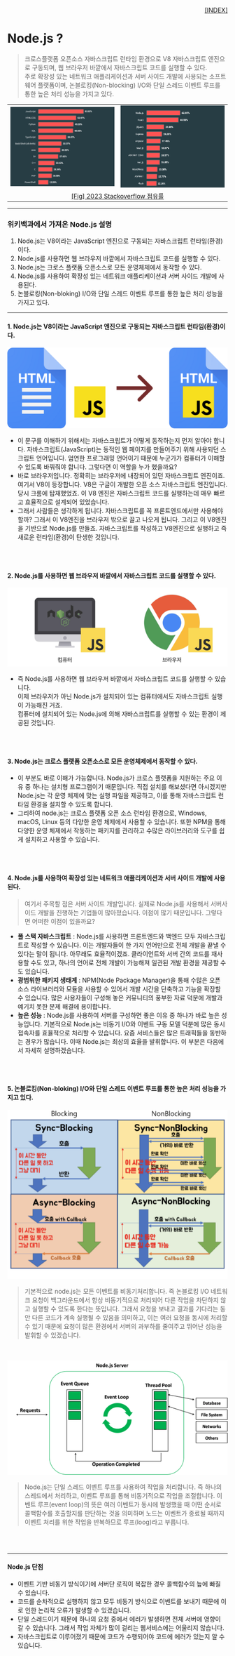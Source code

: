 <p style="text-align: right"> 
    <a href="./README.md">[INDEX]</a>
</p>

# Node.js ?
> 크로스플랫폼 오픈소스 자바스크립트 런타임 환경으로 V8 자바스크립트 엔진으로 구동되며, 웹 브라우저 바깥에서 자바스크립트 코드를 실행할 수 있다. <br/>
> 주로 확장성 있는 네트워크 애플리케이션과 서버 사이드 개발에 사용되는 소프트웨어 플랫폼이며, 논블로킹(Non-blocking) I/O와 단일 스레드 이벤트 루프를 통한 높은 처리 성능을 가지고 있다.

<table border="0px" width="800">
  <tr>
    <td width="50%">
      <img src="./images/wiki_nodejs_01.png" width="400">
    </td>
    <td width="50%">
      <img src="./images/wiki_nodejs_02.png" width="400">
     </td>
  </tr>
  <tr>
    <td colspan="2" align="center">
      <a href="https://en.wikipedia.org/wiki/Node.js">
      [Fig] 2023 Stackoverflow 점유률
      </a>
    </td>
  </tr>
</table>


---
### 위키백과에서 가져온 Node.js 설명
1. Node.js는 V8이라는 JavaScript 엔진으로 구동되는 자바스크립트 런타임(환경)이다.
2. Node.js를 사용하면 웹 브라우저 바깥에서 자바스크립트 코드를 실행할 수 있다.
3. Node.js는 크로스 플랫폼 오픈소스로 모든 운영체제에서 동작할 수 있다.
4. Node.js를 사용하여 확장성 있는 네트워크 애플리케이션과 서버 사이드 개발에 사용된다.
5. 논블로킹(Non-bloking) I/O와 단일 스레드 이벤트 루프를 통한 높은 처리 성능을 가지고 있다.

---

#### 1. Node.js는 V8이라는 JavaScript 엔진으로 구동되는 자바스크립트 런타임(환경)이다.

<img src="./images/wiki_nodejs_11.png">

- 이 문구를 이해하기 위해서는 자바스크립트가 어떻게 동작하는지 먼저 알아야 합니다. 자바스크립트(JavaScript)는 동적인 웹 페이지를 만들어주기 위해 사용되던 스크립트 언어입니다. 엄연한 프로그래밍 언어이기 때문에 누군가가 컴퓨터가 이해할 수 있도록 바꿔줘야 합니다. 그렇다면 이 역할을 누가 했을까요?
- 바로 브라우저입니다. 정확히는 브라우저에 내장되어 있던 자바스크립트 엔진이죠. 여기서 V8이 등장합니다. V8은 구글이 개발한 오픈 소스 자바스크립트 엔진입니다. 당시 크롬에 탑재했었죠. 이 V8 엔진은 자바스크립트 코드를 실행하는데 매우 빠르고 효율적으로 설계되어 있었습니다.
- 그래서 사람들은 생각하게 됩니다. 자바스크립트를 꼭 프론트엔드에서만 사용해야 할까? 그래서 이 V8엔진을 브라우저 밖으로 끌고 나오게 됩니다. 그리고 이 V8엔진을 기반으로 Node.js를 만들죠. 자바스크립트를 작성하고 V8엔진으로 실행하고 즉 새로운 런타임(환경)이 탄생한 것입니다.
<br/>
<br/>

#### 2. Node.js를 사용하면 웹 브라우저 바깥에서 자바스크립트 코드를 실행할 수 있다.

<img src="./images/wiki_nodejs_12.png">

- 즉 Node.js를 사용하면 웹 브라우저 바깥에서 자바스크립트 코드를 실행할 수 있습니다. <br/>
이제 브라우저가 아닌 Node.js가 설치되어 있는 컴퓨터에서도 자바스크립트 실행이 가능해진 거죠. <br/>
컴퓨터에 설치되어 있는 Node.js에 의해 자바스크립트를 실행할 수 있는 환경이 제공된 것입니다.
<br/>
<br/>

#### 3. Node.js는 크로스 플랫폼 오픈소스로 모든 운영체제에서 동작할 수 있다.
- 이 부분도 바로 이해가 가능합니다. Node.js가 크로스 플랫폼을 지원하는 주요 이유 중 하나는 설치형 프로그램이기 때문입니다. 직접 설치를 해보셨다면 아시겠지만 Node.js는 각 운영 체제에 맞는 실행 파일을 제공하고, 이를 통해 자바스크립트 런타임 환경을 설치할 수 있도록 합니다.
- 그리하여 node.js는 크로스 플랫폼 오픈 소스 런타임 환경으로, Windows, macOS, Linux 등의 다양한 운영 체제에서 사용할 수 있습니다. 또한 NPM을 통해 다양한 운영 체제에서 작동하는 패키지를 관리하고 수많은 라이브러리와 도구를 쉽게 설치하고 사용할 수 있습니다.
<br/>
<br/>

#### 4. Node.js를 사용하여 확장성 있는 네트워크 애플리케이션과 서버 사이드 개발에 사용된다.
> 여기서 주목할 점은 서버 사이드 개발입니다. 실제로 Node.js를 사용해서 서버사이드 개발을 진행하는 기업들이 많아졌습니다. 이점이 많기 때문입니다. 그렇다면 어떠한 이점이 있을까요?

- **풀 스택 자바스크립트** : Node.js를 사용하면 프론트엔드와 백엔드 모두 자바스크립트로 작성할 수 있습니다. 이는 개발자들이 한 가지 언어만으로 전체 개발을 끝낼 수 있다는 말이 됩니다. 아무래도 효율적이겠죠. 클라이언트와 서버 간의 코드를 재사용할 수도 있고, 하나의 언어로 전체 개발이 가능해져 일관된 개발 환경을 제공할 수도 있습니다.
- **광범위한 패키지 생태계** : NPM(Node Package Manager)을 통해 수많은 오픈 소스 라이브러리와 모듈을 사용할 수 있어서 개발 시간을 단축하고 기능을 확장할 수 있습니다. 많은 사용자들이 구성해 놓은 커뮤니티의 풍부한 자료 덕분에 개발과 예기치 못한 문제 해결에 용이합니다.
- **높은 성능** : Node.js를 사용하여 서버를 구성하면 좋은 이유 중 하나가 바로 높은 성능입니다. 기본적으로 Node.js는 비동기 I/O와 이벤트 구동 모델 덕분에 많은 동시 접속자를 효율적으로 처리할 수 있습니다. 요즘 서비스들은 많은 트래픽들을 동반하는 경우가 많습니다. 이때 Node.js는 최상의 효율을 발휘합니다. 이 부분은 다음에서 자세히 설명하겠습니다.
<br/>
<br/>

#### 5. 논블로킹(Non-bloking) I/O와 단일 스레드 이벤트 루프를 통한 높은 처리 성능을 가지고 있다.

<img src="./images/wiki_nodejs_13.png">

> 기본적으로 node.js는 모든 이벤트를 비동기처리합니다. 즉 논블로킹 I/O 네트워크 요청이 백그라운드에서 항상 비동기적으로 처리되어 다른 작업을 차단하지 않고 실행할 수 있도록 한다는 뜻입니다. 그래서 요청을 보내고 결과를 기다리는 동안 다른 코드가 계속 실행될 수 있음을 의미하고, 이는 여러 요청을 동시에 처리할 수 있기 때문에 요청이 많은 환경에서 서버의 과부하를 줄여주고 뛰어난 성능을 발휘할 수 있겠습니다.
<br/>
<br/>

<img src="./images/wiki_nodejs_14.png">

> Node.js는 단일 스레드 이벤트 루프를 사용하여 작업을 처리합니다. 즉 하나의 스레드에서 처리하고, 이벤트 루프를 통해 비동기적으로 작업을 조절합니다. 이벤트 루프(event loop)의 뜻은 여러 이벤트가 동시에 발생했을 때 어떤 순서로 콜백함수를 호출할지를 판단하는 것을 의미하며 노드는 이벤트가 종료될 때까지 이벤트 처리를 위한 작업을 반복하므로 루프(loog)라고 부릅니다.
<br/>
<br/>

---
#### Node.js 단점
- 이벤트 기반 비동기 방식이기에 서버단 로직이 복잡한 경우 콜백함수의 늪에 빠질 수 있습니다.
- 코드를 순차적으로 실행하지 않고 모두 비동기 방식으로 이벤트를 보내기 때문에 이로 인한 논리적 오류가 발생할 수 있겠습니다.
- 단일 스레드이기 때문에 하나의 요청 중에서 에러가 발생하면 전체 서버에 영향이 갈 수 있습니다. 그래서 작업 자체가 많이 걸리는 웹서비스에는 어울리지 않습니다.
- 자바스크립트로 이루어졌기 때문에 코드가 수행되어야 코드에 에러가 있는지 알 수 있습니다.

